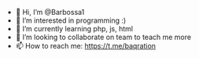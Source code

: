 - 👋 Hi, I’m @Barbossa1
- 👀 I’m interested in programming :)
- 🌱 I’m currently learning php, js, html
- 💞️ I’m looking to collaborate on team to teach me more
- 📫 How to reach me: https://t.me/baqration
